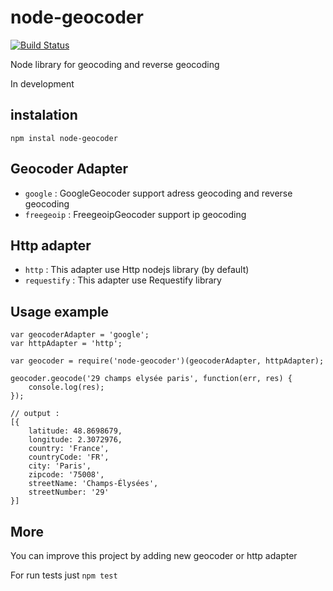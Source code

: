 # node-geocoder

[![Build Status](https://travis-ci.org/nchaulet/node-geocoder.png?branch=master)](https://travis-ci.org/nchaulet/node-geocoder)

Node library for geocoding and reverse geocoding

In development

## instalation

    npm instal node-geocoder


## Geocoder Adapter

* `google` : GoogleGeocoder support adress geocoding and reverse geocoding
* `freegeoip` : FreegeoipGeocoder support ip geocoding


## Http adapter

* `http`       : This adapter use Http nodejs library (by default)
* `requestify` : This adapter use Requestify library

## Usage example

    var geocoderAdapter = 'google';
    var httpAdapter = 'http';

    var geocoder = require('node-geocoder')(geocoderAdapter, httpAdapter);

    geocoder.geocode('29 champs elysée paris', function(err, res) {
        console.log(res);
    });

    // output :
    [{
        latitude: 48.8698679,
        longitude: 2.3072976,
        country: 'France',
        countryCode: 'FR',
        city: 'Paris',
        zipcode: '75008',
        streetName: 'Champs-Élysées',
        streetNumber: '29'
    }]


## More

You can improve this project by adding new geocoder or http adapter

For run tests just `npm test`


